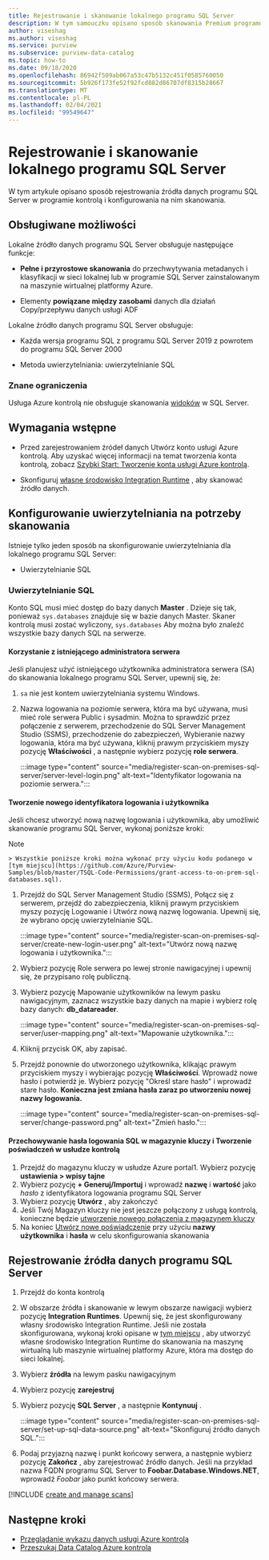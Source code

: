 ```yaml
---
title: Rejestrowanie i skanowanie lokalnego programu SQL Server
description: W tym samouczku opisano sposób skanowania Premium programu SQL Server przy użyciu samodzielnego środowiska IR.
author: viseshag
ms.author: viseshag
ms.service: purview
ms.subservice: purview-data-catalog
ms.topic: how-to
ms.date: 09/18/2020
ms.openlocfilehash: 86942f509ab067a53c47b5132c451f0585760050
ms.sourcegitcommit: 5b926f173fe52f92fcd882d86707df8315b28667
ms.translationtype: MT
ms.contentlocale: pl-PL
ms.lasthandoff: 02/04/2021
ms.locfileid: "99549647"
---
```

# <a name="register-and-scan-an-on-premises-sql-server"></a>Rejestrowanie i skanowanie lokalnego programu SQL Server

W tym artykule opisano sposób rejestrowania źródła danych programu SQL Server w programie kontrolą i konfigurowania na nim skanowania.

## <a name="supported-capabilities"></a>Obsługiwane możliwości

Lokalne źródło danych programu SQL Server obsługuje następujące funkcje:

- **Pełne i przyrostowe skanowania** do przechwytywania metadanych i klasyfikacji w sieci lokalnej lub w programie SQL Server zainstalowanym na maszynie wirtualnej platformy Azure.

- Elementy **powiązane między zasobami** danych dla działań Copy/przepływu danych usługi ADF

Lokalne źródło danych programu SQL Server obsługuje:

- Każda wersja programu SQL z programu SQL Server 2019 z powrotem do programu SQL Server 2000

- Metoda uwierzytelniania: uwierzytelnianie SQL

### <a name="known-limitations"></a>Znane ograniczenia

Usługa Azure kontrolą nie obsługuje skanowania [widoków](/sql/relational-databases/views/views) w SQL Server.

## <a name="prerequisites"></a>Wymagania wstępne

- Przed zarejestrowaniem źródeł danych Utwórz konto usługi Azure kontrolą. Aby uzyskać więcej informacji na temat tworzenia konta kontrolą, zobacz [Szybki Start: Tworzenie konta usługi Azure kontrolą](create-catalog-portal.md).

- Skonfiguruj [własne środowisko Integration Runtime](manage-integration-runtimes.md) , aby skanować źródło danych.

## <a name="setting-up-authentication-for-a-scan"></a>Konfigurowanie uwierzytelniania na potrzeby skanowania

Istnieje tylko jeden sposób na skonfigurowanie uwierzytelniania dla lokalnego programu SQL Server:

- Uwierzytelnianie SQL

### <a name="sql-authentication"></a>Uwierzytelnianie SQL

Konto SQL musi mieć dostęp do bazy danych **Master** . Dzieje się tak, ponieważ `sys.databases` znajduje się w bazie danych Master. Skaner kontrolą musi zostać wyliczony, `sys.databases` Aby można było znaleźć wszystkie bazy danych SQL na serwerze.

#### <a name="using-an-existing-server-administrator"></a>Korzystanie z istniejącego administratora serwera

Jeśli planujesz użyć istniejącego użytkownika administratora serwera (SA) do skanowania lokalnego programu SQL Server, upewnij się, że:

1. `sa` nie jest kontem uwierzytelniania systemu Windows.

2. Nazwa logowania na poziomie serwera, która ma być używana, musi mieć role serwera Public i sysadmin. Można to sprawdzić przez połączenie z serwerem, przechodzenie do SQL Server Management Studio (SSMS), przechodzenie do zabezpieczeń, Wybieranie nazwy logowania, która ma być używana, kliknij prawym przyciskiem myszy pozycję **Właściwości** , a następnie wybierz pozycję **role serwera**.

   :::image type="content" source="media/register-scan-on-premises-sql-server/server-level-login.png" alt-text="Identyfikator logowania na poziomie serwera.":::

#### <a name="creating-a-new-login-and-user"></a>Tworzenie nowego identyfikatora logowania i użytkownika

Jeśli chcesz utworzyć nową nazwę logowania i użytkownika, aby umożliwić skanowanie programu SQL Server, wykonaj poniższe kroki:

> [!Note]
    > Wszystkie poniższe kroki można wykonać przy użyciu kodu podanego w [tym miejscu](https://github.com/Azure/Purview-Samples/blob/master/TSQL-Code-Permissions/grant-access-to-on-prem-sql-databases.sql).

1. Przejdź do SQL Server Management Studio (SSMS), Połącz się z serwerem, przejdź do zabezpieczenia, kliknij prawym przyciskiem myszy pozycję Logowanie i Utwórz nową nazwę logowania. Upewnij się, że wybrano opcję uwierzytelnianie SQL.

   :::image type="content" source="media/register-scan-on-premises-sql-server/create-new-login-user.png" alt-text="Utwórz nową nazwę logowania i użytkownika.":::

2. Wybierz pozycję Role serwera po lewej stronie nawigacyjnej i upewnij się, że przypisano rolę publiczną.

3. Wybierz pozycję Mapowanie użytkowników na lewym pasku nawigacyjnym, zaznacz wszystkie bazy danych na mapie i wybierz rolę bazy danych: **db_datareader**.

   :::image type="content" source="media/register-scan-on-premises-sql-server/user-mapping.png" alt-text="Mapowanie użytkownika.":::

4. Kliknij przycisk OK, aby zapisać.

5. Przejdź ponownie do utworzonego użytkownika, klikając prawym przyciskiem myszy i wybierając pozycję **Właściwości**. Wprowadź nowe hasło i potwierdź je. Wybierz pozycję "Określ stare hasło" i wprowadź stare hasło. **Konieczna jest zmiana hasła zaraz po utworzeniu nowej nazwy logowania.**

   :::image type="content" source="media/register-scan-on-premises-sql-server/change-password.png" alt-text="Zmień hasło.":::

#### <a name="storing-your-sql-login-password-in-a-key-vault-and-creating-a-credential-in-purview"></a>Przechowywanie hasła logowania SQL w magazynie kluczy i Tworzenie poświadczeń w usłudze kontrolą

1. Przejdź do magazynu kluczy w usłudze Azure portal1. Wybierz pozycję **ustawienia > wpisy tajne**
1. Wybierz pozycję **+ Generuj/Importuj** i wprowadź **nazwę** i **wartość** jako *hasło* z identyfikatora logowania programu SQL Server
1. Wybierz pozycję **Utwórz** , aby zakończyć
1. Jeśli Twój Magazyn kluczy nie jest jeszcze połączony z usługą kontrolą, konieczne będzie [utworzenie nowego połączenia z magazynem kluczy](manage-credentials.md#create-azure-key-vaults-connections-in-your-azure-purview-account)
1. Na koniec [Utwórz nowe poświadczenie](manage-credentials.md#create-a-new-credential) przy użyciu **nazwy użytkownika** i **hasła** w celu skonfigurowania skanowania

## <a name="register-a-sql-server-data-source"></a>Rejestrowanie źródła danych programu SQL Server

1. Przejdź do konta kontrolą

1. W obszarze źródła i skanowanie w lewym obszarze nawigacji wybierz pozycję **Integration Runtimes**. Upewnij się, że jest skonfigurowany własny środowisko Integration Runtime. Jeśli nie została skonfigurowana, wykonaj kroki opisane w [tym miejscu](manage-integration-runtimes.md) , aby utworzyć własne środowisko Integration Runtime do skanowania na maszynę wirtualną lub maszynie wirtualnej platformy Azure, która ma dostęp do sieci lokalnej.

1. Wybierz **źródła** na lewym pasku nawigacyjnym

1. Wybierz pozycję **zarejestruj**

1. Wybierz pozycję **SQL Server** , a następnie **Kontynuuj** .

   :::image type="content" source="media/register-scan-on-premises-sql-server/set-up-sql-data-source.png" alt-text="Skonfiguruj źródło danych SQL.":::

5. Podaj przyjazną nazwę i punkt końcowy serwera, a następnie wybierz pozycję **Zakończ** , aby zarejestrować źródło danych. Jeśli na przykład nazwa FQDN programu SQL Server to **Foobar.Database.Windows.NET**, wprowadź *Foobar* jako punkt końcowy serwera.

[!INCLUDE [create and manage scans](includes/manage-scans.md)]

## <a name="next-steps"></a>Następne kroki

- [Przeglądanie wykazu danych usługi Azure kontrolą](how-to-browse-catalog.md)
- [Przeszukaj Data Catalog Azure kontrolą](how-to-search-catalog.md)
